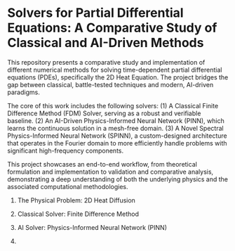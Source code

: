 # Solvers for Partial Differential Equations: A Comparative Study of Classical and AI-Driven Methods
This repository presents a comparative study and implementation of different numerical methods for solving time-dependent partial differential equations (PDEs), 
specifically the 2D Heat Equation. The project bridges the gap between classical, battle-tested techniques and modern, AI-driven paradigms.

The core of this work includes the following solvers:
(1) A Classical Finite Difference Method (FDM) Solver, serving as a robust and verifiable baseline.
(2) An AI-Driven Physics-Informed Neural Network (PINN), which learns the continuous solution in a mesh-free domain.
(3) A Novel Spectral Physics-Informed Neural Network (SPINN), a custom-designed architecture that operates in the Fourier domain 
to more efficiently handle problems with significant high-frequency components.

This project showcases an end-to-end workflow, from theoretical formulation and implementation to validation and 
comparative analysis, demonstrating a deep understanding of both the underlying physics and the associated computational methodologies.

1. The Physical Problem: 2D Heat Diffusion


2. Classical Solver: Finite Difference Method

   
3. AI Solver: Physics-Informed Neural Network (PINN)


4. 
